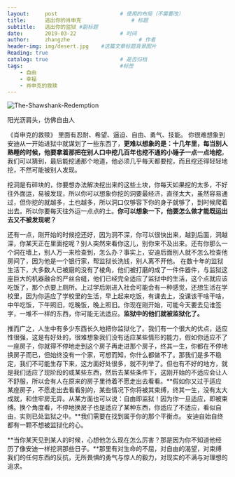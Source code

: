 ```yaml
---
layout:     post                    # 使用的布局（不需要改）
title:      逃出你的肖申克                # 标题 
subtitle:   逃出你的监狱 #副标题
date:       2019-03-22              # 时间
author:     zhangzhe                      # 作者
header-img: img/desert.jpg    #这篇文章标题背景图片
Reading: true
catalog: true                       # 是否归档
tags:                               #标签
    - 自由
    - 幸福
    - 肖申克的救赎
---
```

![The-Shawshank-Redemption](https://raw.githubusercontent.com/PhilosopherZ/ImgeBed/master/Imges/The-Shawshank-Redemption.jpg?token=Afj4-QJjzs2GcQZK24-DeKLfQ2C7KGjtks5cpVGxwA%3D%3D)



阳光沥肩头，仿佛自由人

《肖申克的救赎》
里面有忍耐、希望、逼迫、自由、勇气、技能。
你很难想象到安迪从一开始进狱中就谋划了一些东西了，**更难以想象的是：十几年里，每当别人熟睡的时候，他要拿着那把在别人口中挖几百年也挖不通的小锤子一点一点地挖**，我们可以猜到，最后能挖通那个地道，他必须几乎每天都要挖，而且挖还得轻轻地挖，不然可能被别人发现。

挖洞是有碎块的，你要想办法解决挖出来的这些土块，你每天如果挖的太多，不好往外面运，易被发现，所以你可以想象你挖的洞要最经济，直径太大，虽然容易通过，但你挖的就越多，土也越多，所以洞口仅够容下你的身子就够了，到时候爬着出去。所以你要每天往外运一点点的土。**你可以想象一下，他要怎么做才能既运出去又不被发现呢？**

还有一点，刚开始的时候挖还好，因为洞不深，你可以很快出来，越到后面，洞越深，你某天正在里面挖呢？别人突然来看你这儿，别你来不及出来。还有你那么一个洞在墙上，别人万一来检查到，怎么办？事实上，安迪后面别人就不怎么检查他房间了，因为他是一个银行家，帮监狱长洗钱，别人离不开他。
在数十年的监狱生活下，大多数人已被磨的没有了棱角，他们被打磨的成了一件件器件，与监狱这座巨大的机器融合的严丝合缝，他们已经完全适应了监狱中的生活，这个点就应该吃饭了，那个点要上厕所。上过学后刚进入社会可能会有一种感觉，还想生活在学校里，因为你适应了学校里的生活，早上起来吃饭，有课去上，没课该干啥干啥，中午吃饭，下午照旧，吃晚饭，晚上照旧。你现在刚开始，可能今天要去见谁签字，一堆不一样的东西，你可能无法适应。**监狱中的他们就被监狱化了。**

推而广之，人生中有多少东西长久地把你监狱化了。我们有一个很大的优点，适应性很强，这是有好处的，很难想象我们没有适应某些情形的能力，假如你适应不了一座房子，你就得不停地走到这个房子再走进那个房子，终其一生，你都在不停地换房子而已，但始终没有一个家，可想而知，你什么都做不了。那我们是多不稳定，我们不可能生存下来，这方面好处很多，就不列举了。但也有不好的地方，就是我们适应了现阶段的或某些东西，然后去某些条件下，这刚开始的不适应会让人不舒服，所以会有人在原来的房子里待着不愿走出去看看。**假如你又过于适应某座房子，不愿走出去看看别的，某些情况下你将被其束缚，终其一生，没有太大成就，和住牢房无异。从某方面也可以说：自由即监狱！因为你一旦适应，即被束缚。换个角度看，不停地换房子也是适应了某种东西，你适应了不适应，看似自由，实则已处监狱之中。**我们需要在找到属于你的那个平衡点。
安迪自始自终都有一颗不想被监狱化的心。

**当你某天见到某人的时候，心想他怎么现在怎么厉害？那是因为你不知道他经历了像安迪一样挖洞那些日子。**那里有对生命的不屈，对自由的渴望，对束缚我们的任何东西的反抗，无所畏惧的勇气与惊人的毅力，对现实的不满与对理想的追求。



